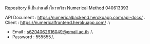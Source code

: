Repository นี้เป็นส่วนหนึ่งในรายวิชา Numerical Method 040613393

API Document : https://numericalbackend.herokuapp.com/api-docs/ .\
Client : https://numericalfrontend.herokuapp.com/ .\
  * Email : s6204062616049@email.ac.th .\
  * Password : 555555.\
  
